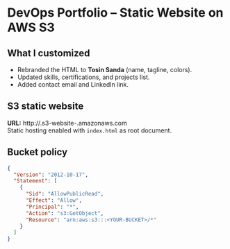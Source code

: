 # DevOps Portfolio – Static Website on AWS S3

## What I customized
- Rebranded the HTML to **Tosin Sanda** (name, tagline, colors).
- Updated skills, certifications, and projects list.
- Added contact email and LinkedIn link.

## S3 static website
**URL:** http://<YOUR-BUCKET>.s3-website-<REGION>.amazonaws.com  
Static hosting enabled with `index.html` as root document.

## Bucket policy
```json
{
  "Version": "2012-10-17",
  "Statement": [
    {
      "Sid": "AllowPublicRead",
      "Effect": "Allow",
      "Principal": "*",
      "Action": "s3:GetObject",
      "Resource": "arn:aws:s3:::<YOUR-BUCKET>/*"
    }
  ]
}
